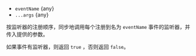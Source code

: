 <!-- YAML
added: v0.1.26
-->
- `eventName` {any}
- `...args` {any}

按监听器的注册顺序，同步地调用每个注册到名为 `eventName` 事件的监听器，并传入提供的参数。

如果事件有监听器，则返回 `true` ，否则返回 `false`。

